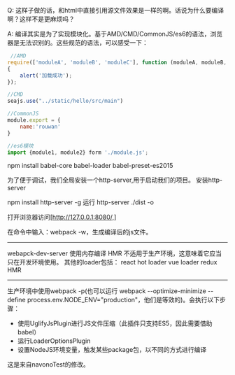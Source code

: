 Q: 这样子做的话，和html中直接引用源文件效果是一样的啊。话说为什么要编译啊？这样不是更麻烦吗？

A: 编译其实是为了实现模块化。基于AMD/CMD/CommonJS/es6的语法，浏览器是无法识别的。这些规范的语法，可以感受一下：

```js
 //AMD
require(['moduleA', 'moduleB', 'moduleC'], function (moduleA, moduleB, moduleC)
{
    alert('加载成功');
});

//CMD
seajs.use("../static/hello/src/main")

//CommonJS
module.export = {
    name:'rouwan'
}

//es6模块
import {module1, module2} form './module.js';
```

npm install babel-core babel-loader babel-preset-es2015

为了便于调试，我们全局安装一个http-server,用于启动我们的项目。
安装http-server

npm install http-server -g
运行 http-server ./dist -o

打开浏览器访问[http://127.0.0.1:8080/,]


在命令中输入：webpack -w，生成编译后的js文件。

---

webapck-dev-server 使用内存编译
HMR 不适用于生产环境，这意味着它应当只在开发环境使用。
其他的loader包括：
react hot loader
vue loader
redux HMR

---

生产环境中使用webpack -p(也可以运行 webpack --optimize-minimize --define process.env.NODE_ENV="production"，他们是等效的)。会执行以下步骤：
- 使用UglifyJsPlugin进行JS文件压缩（此插件只支持ES5，因此需要借助babel）
- 运行LoaderOptionsPlugin
- 设置NodeJS环境变量，触发某些package包，以不同的方式进行编译


这是来自navonoTest的修改。